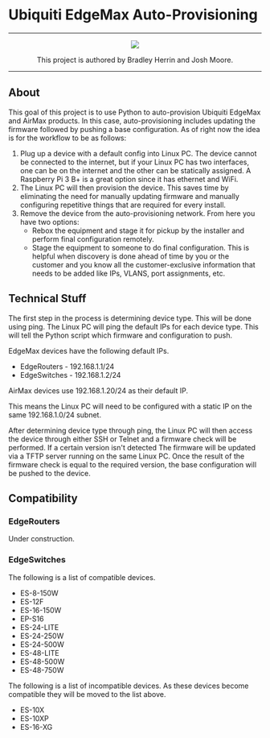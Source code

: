 # Ubiquiti EdgeMax Auto-Provisioning

---

<p align="center">
  <img src="https://bradleyherrin.me/images/BH_Logo_black_small.png" />
</p>
<p align="center"> This project is authored by Bradley Herrin and Josh Moore. </p>

---

## About
This goal of this project is to use Python to auto-provision Ubiquiti EdgeMax and AirMax products. In this case, auto-provisioning includes updating the firmware followed by pushing a base configuration. As of right now the idea is for the workflow to be as follows:

1. Plug up a device with a default config into Linux PC. The device cannot be connected to the internet, but if your Linux PC has two interfaces, one can be on the internet and the other can be statically assigned. A Raspberry Pi 3 B+ is a great option since it has ethernet and WiFi.
2. The Linux PC will then provision the device. This saves time by eliminating the need for manually updating firmware and manually configuring repetitive things that are required for every install.
3. Remove the device from the auto-provisioning network. From here you have two options:
    * Rebox the equipment and stage it for pickup by the installer and perform final configuration remotely.
    * Stage the equipment to someone to do final configuration. This is helpful when discovery is done ahead of time by you or the customer and you know all the customer-exclusive information that needs to be added like IPs, VLANS, port assignments, etc.

## Technical Stuff

The first step in the process is determining device type. This will be done using ping. The Linux PC will ping the default IPs for each device type. This will tell the Python script which firmware and configuration to push.

EdgeMax devices have the following default IPs.
* EdgeRouters - 192.168.1.1/24
* EdgeSwitches - 192.168.1.2/24

AirMax devices use 192.168.1.20/24 as their default IP.

This means the Linux PC will need to be configured with a static IP on the same 192.168.1.0/24 subnet.

After determining device type through ping, the Linux PC will then access the device through either SSH or Telnet and a firmware check will be performed. If a certain version isn't detected The firmware will be updated via a TFTP server running on the same Linux PC. Once the result of the firmware check is equal to the required version, the base configuration will be pushed to the device.

## Compatibility

### EdgeRouters

Under construction.

### EdgeSwitches

The following is a list of compatible devices.
* ES-8-150W
* ES-12F
* ES-16-150W
* EP-S16
* ES-24-LITE
* ES-24-250W
* ES-24-500W
* ES-48-LITE
* ES-48-500W
* ES-48-750W

The following is a list of incompatible devices. As these devices become compatible they will be moved to the list above.
* ES-10X
* ES-10XP
* ES-16-XG
